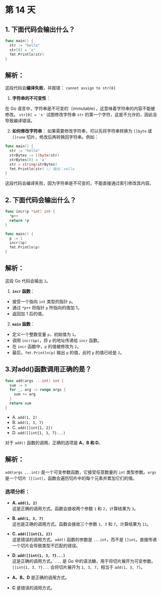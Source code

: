 # 第 14 天

## 1. 下面代码会输出什么？

```go
func main() {
  str := "hello"
  str[0] = 'x'
  fmt.Println(str)
}
```

## 解析：

这段代码会**编译失败**，并报错： `cannot assign to str[0]`
1. **字符串的不可变性**：

在 Go 语言中，字符串是不可变的（immutable），这意味着字符串的内容不能被修改。
`str[0] = 'x'` 试图修改字符串 `str` 的第一个字符，这是不允许的，因此会导致编译错误。

2. **如何修改字符串**：
如果需要修改字符串，可以先将字符串转换为 `[]byte` 或 `[]rune` 切片，修改后再转换回字符串。例如：

```go
func main() {
  str := "hello"
  strBytes := []byte(str)
  strBytes[0] = 'x'
  str = string(strBytes)
  fmt.Println(str) // 输出：xello
}
```

这段代码会编译失败，因为字符串是不可变的，不能直接通过索引修改其内容。

## 2. 下面代码会输出什么？

```go
func incr(p *int) int {
  *p++
  return *p
}

func main() {
  p := 1
  incr(&p)
  fmt.Println(p)
}
```

## 解析：
这段 Go 代码会输出 `2`。

1. **`incr` 函数**：
  - 接受一个指向 `int` 类型的指针 `p`。
  - 通过 `*p++` 将指针 `p` 所指向的值加 1。
  - 返回加 1 后的值。

2. **`main` 函数**：
  - 定义一个整数变量 `p`，初始值为 `1`。
  - 调用 `incr(&p)`，将 `p` 的地址传递给 `incr` 函数。
  - 在 `incr` 函数中，`p` 的值被修改为 `2`。
  - 最后，`fmt.Println(p)` 输出 `p` 的值，此时 `p` 的值已经是 `2`。


## 3.对add()函数调用正确的是？

```go
func add(args ...int) int {
  sum := 0
  for _, arg := range args {
    sum += arg
  }
  return sum
}
```
- A. `add(1, 2)`
- B. `add(1, 3, 7)`
- C. `add([]int{1, 2})`
- D. `add([]int{1, 3, 7}...)`


对于 `add()` 函数的调用，正确的选项是 **A、B 和 D**。

## 解析：
`add(args ...int)` 是一个可变参数函数，它接受任意数量的 `int` 类型参数。`args` 是一个切片（`[]int`），函数会遍历切片中的每个元素并累加它们的值。

### 选项分析：
- **A. `add(1, 2)`**  
  这是正确的调用方式。函数会接收两个参数 `1` 和 `2`，计算结果为 `3`。

- **B. `add(1, 3, 7)`**  
  这也是正确的调用方式。函数会接收三个参数 `1`、`3` 和 `7`，计算结果为 `11`。

- **C. `add([]int{1, 2})`**  
  这是错误的调用方式。`add()` 函数的参数是 `...int`，而不是 `[]int`。直接传递一个切片会导致类型不匹配的错误。

- **D. `add([]int{1, 3, 7}...)`**  
  这是正确的调用方式。`...` 是 Go 中的语法糖，用于将切片展开为可变参数。`[]int{1, 3, 7}...` 会将切片展开为 `1, 3, 7`，相当于 `add(1, 3, 7)`。

- **A、B、D** 是正确的调用方式。
- **C** 是错误的调用方式。
